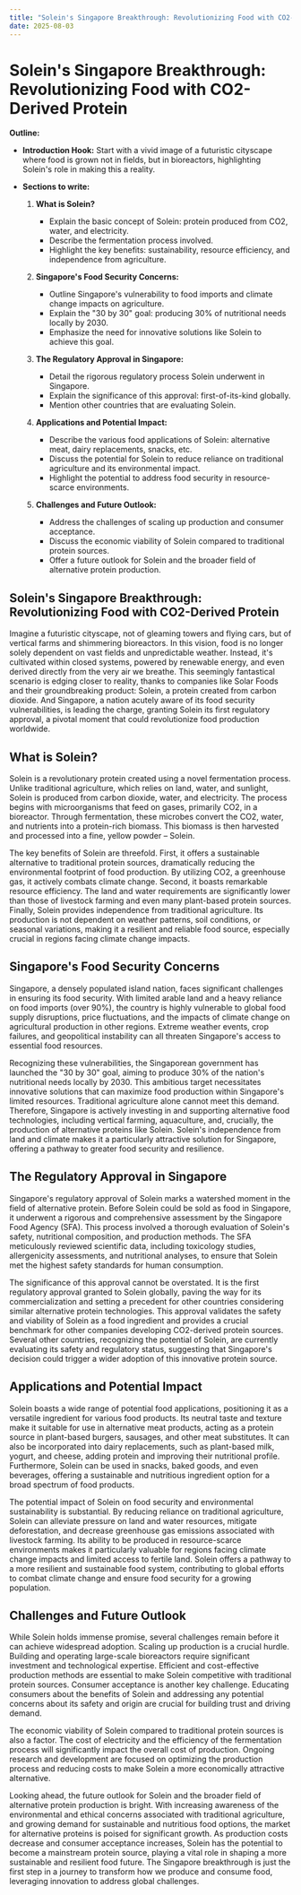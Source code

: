 ```yaml
---
title: "Solein's Singapore Breakthrough: Revolutionizing Food with CO2-Derived Protein"
date: 2025-08-03
---
```


# Solein's Singapore Breakthrough: Revolutionizing Food with CO2-Derived Protein

**Outline:**

*   **Introduction Hook:** Start with a vivid image of a futuristic cityscape where food is grown not in fields, but in bioreactors, highlighting Solein's role in making this a reality.

*   **Sections to write:**

    1.  **What is Solein?**
        *   Explain the basic concept of Solein: protein produced from CO2, water, and electricity.
        *   Describe the fermentation process involved.
        *   Highlight the key benefits: sustainability, resource efficiency, and independence from agriculture.

    2.  **Singapore's Food Security Concerns:**
        *   Outline Singapore's vulnerability to food imports and climate change impacts on agriculture.
        *   Explain the "30 by 30" goal: producing 30% of nutritional needs locally by 2030.
        *   Emphasize the need for innovative solutions like Solein to achieve this goal.

    3.  **The Regulatory Approval in Singapore:**
        *   Detail the rigorous regulatory process Solein underwent in Singapore.
        *   Explain the significance of this approval: first-of-its-kind globally.
        *   Mention other countries that are evaluating Solein.

    4.  **Applications and Potential Impact:**
        *   Describe the various food applications of Solein: alternative meat, dairy replacements, snacks, etc.
        *   Discuss the potential for Solein to reduce reliance on traditional agriculture and its environmental impact.
        *   Highlight the potential to address food security in resource-scarce environments.

    5.  **Challenges and Future Outlook:**
        *   Address the challenges of scaling up production and consumer acceptance.
        *   Discuss the economic viability of Solein compared to traditional protein sources.
        *   Offer a future outlook for Solein and the broader field of alternative protein production.

## Solein's Singapore Breakthrough: Revolutionizing Food with CO2-Derived Protein

Imagine a futuristic cityscape, not of gleaming towers and flying cars, but of vertical farms and shimmering bioreactors. In this vision, food is no longer solely dependent on vast fields and unpredictable weather. Instead, it's cultivated within closed systems, powered by renewable energy, and even derived directly from the very air we breathe. This seemingly fantastical scenario is edging closer to reality, thanks to companies like Solar Foods and their groundbreaking product: Solein, a protein created from carbon dioxide. And Singapore, a nation acutely aware of its food security vulnerabilities, is leading the charge, granting Solein its first regulatory approval, a pivotal moment that could revolutionize food production worldwide.

## What is Solein?

Solein is a revolutionary protein created using a novel fermentation process. Unlike traditional agriculture, which relies on land, water, and sunlight, Solein is produced from carbon dioxide, water, and electricity. The process begins with microorganisms that feed on gases, primarily CO2, in a bioreactor. Through fermentation, these microbes convert the CO2, water, and nutrients into a protein-rich biomass. This biomass is then harvested and processed into a fine, yellow powder – Solein.

The key benefits of Solein are threefold. First, it offers a sustainable alternative to traditional protein sources, dramatically reducing the environmental footprint of food production. By utilizing CO2, a greenhouse gas, it actively combats climate change. Second, it boasts remarkable resource efficiency. The land and water requirements are significantly lower than those of livestock farming and even many plant-based protein sources. Finally, Solein provides independence from traditional agriculture. Its production is not dependent on weather patterns, soil conditions, or seasonal variations, making it a resilient and reliable food source, especially crucial in regions facing climate change impacts.

## Singapore's Food Security Concerns

Singapore, a densely populated island nation, faces significant challenges in ensuring its food security. With limited arable land and a heavy reliance on food imports (over 90%), the country is highly vulnerable to global food supply disruptions, price fluctuations, and the impacts of climate change on agricultural production in other regions. Extreme weather events, crop failures, and geopolitical instability can all threaten Singapore's access to essential food resources.

Recognizing these vulnerabilities, the Singaporean government has launched the "30 by 30" goal, aiming to produce 30% of the nation's nutritional needs locally by 2030. This ambitious target necessitates innovative solutions that can maximize food production within Singapore's limited resources. Traditional agriculture alone cannot meet this demand. Therefore, Singapore is actively investing in and supporting alternative food technologies, including vertical farming, aquaculture, and, crucially, the production of alternative proteins like Solein. Solein's independence from land and climate makes it a particularly attractive solution for Singapore, offering a pathway to greater food security and resilience.

## The Regulatory Approval in Singapore

Singapore's regulatory approval of Solein marks a watershed moment in the field of alternative protein. Before Solein could be sold as food in Singapore, it underwent a rigorous and comprehensive assessment by the Singapore Food Agency (SFA). This process involved a thorough evaluation of Solein's safety, nutritional composition, and production methods. The SFA meticulously reviewed scientific data, including toxicology studies, allergenicity assessments, and nutritional analyses, to ensure that Solein met the highest safety standards for human consumption.

The significance of this approval cannot be overstated. It is the first regulatory approval granted to Solein globally, paving the way for its commercialization and setting a precedent for other countries considering similar alternative protein technologies. This approval validates the safety and viability of Solein as a food ingredient and provides a crucial benchmark for other companies developing CO2-derived protein sources. Several other countries, recognizing the potential of Solein, are currently evaluating its safety and regulatory status, suggesting that Singapore's decision could trigger a wider adoption of this innovative protein source.

## Applications and Potential Impact

Solein boasts a wide range of potential food applications, positioning it as a versatile ingredient for various food products. Its neutral taste and texture make it suitable for use in alternative meat products, acting as a protein source in plant-based burgers, sausages, and other meat substitutes. It can also be incorporated into dairy replacements, such as plant-based milk, yogurt, and cheese, adding protein and improving their nutritional profile. Furthermore, Solein can be used in snacks, baked goods, and even beverages, offering a sustainable and nutritious ingredient option for a broad spectrum of food products.

The potential impact of Solein on food security and environmental sustainability is substantial. By reducing reliance on traditional agriculture, Solein can alleviate pressure on land and water resources, mitigate deforestation, and decrease greenhouse gas emissions associated with livestock farming. Its ability to be produced in resource-scarce environments makes it particularly valuable for regions facing climate change impacts and limited access to fertile land. Solein offers a pathway to a more resilient and sustainable food system, contributing to global efforts to combat climate change and ensure food security for a growing population.

## Challenges and Future Outlook

While Solein holds immense promise, several challenges remain before it can achieve widespread adoption. Scaling up production is a crucial hurdle. Building and operating large-scale bioreactors require significant investment and technological expertise. Efficient and cost-effective production methods are essential to make Solein competitive with traditional protein sources. Consumer acceptance is another key challenge. Educating consumers about the benefits of Solein and addressing any potential concerns about its safety and origin are crucial for building trust and driving demand.

The economic viability of Solein compared to traditional protein sources is also a factor. The cost of electricity and the efficiency of the fermentation process will significantly impact the overall cost of production. Ongoing research and development are focused on optimizing the production process and reducing costs to make Solein a more economically attractive alternative.

Looking ahead, the future outlook for Solein and the broader field of alternative protein production is bright. With increasing awareness of the environmental and ethical concerns associated with traditional agriculture, and growing demand for sustainable and nutritious food options, the market for alternative proteins is poised for significant growth. As production costs decrease and consumer acceptance increases, Solein has the potential to become a mainstream protein source, playing a vital role in shaping a more sustainable and resilient food future. The Singapore breakthrough is just the first step in a journey to transform how we produce and consume food, leveraging innovation to address global challenges.